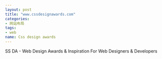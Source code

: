 ```yaml
---
layout: post
title: "www.cssdesignawards.com"
categories: 
- 网站布局
tags: 
- web
name: Css design awards
---
```


SS DA - Web Design Awards & Inspiration <!--break-->For Web Designers & Developers
